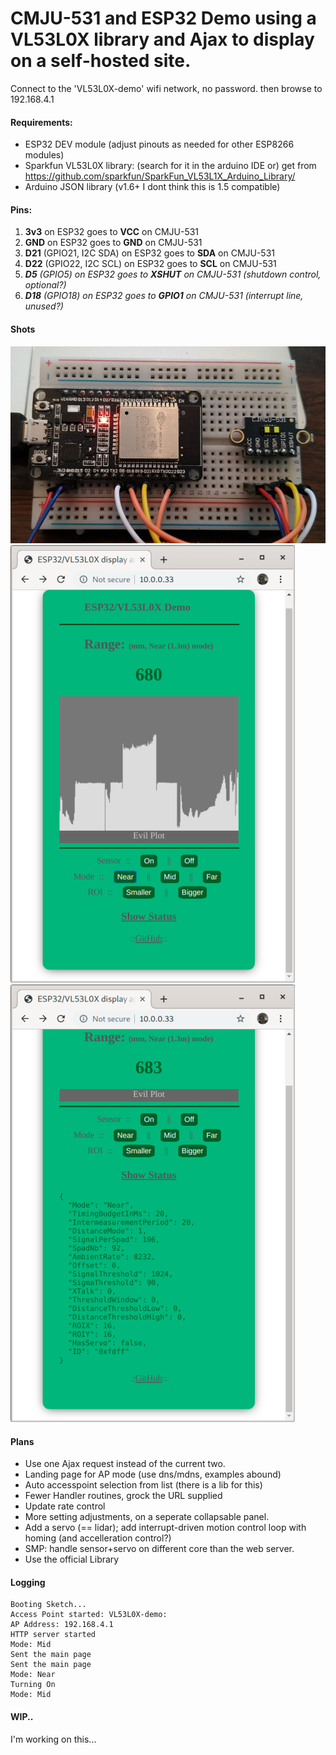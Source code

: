 # CMJU-531 and ESP32 Demo using a VL53L0X library and Ajax to display on a self-hosted site.
Connect to the 'VL53L0X-demo' wifi network, no password. then browse to 192.168.4.1
#### Requirements:
* ESP32 DEV module (adjust pinouts as needed for other ESP8266 modules)
* Sparkfun VL53L0X library: (search for it in the arduino IDE or) get from https://github.com/sparkfun/SparkFun_VL53L1X_Arduino_Library/
* Arduino JSON library (v1.6+ I dont think this is 1.5 compatible)
#### Pins:
1. **3v3** on ESP32 goes to **VCC** on CMJU-531
1. **GND** on ESP32 goes to **GND** on CMJU-531
1. **D21** (GPIO21, I2C SDA) on ESP32 goes to **SDA** on CMJU-531
1. **D22** (GPIO22, I2C SCL) on ESP32 goes to **SCL** on CMJU-531
1. _**D5** (GPIO5) on ESP32 goes to **XSHUT** on CMJU-531 (shutdown control, optional?)_
1. _**D18** (GPIO18) on ESP32 goes to **GPIO1** on CMJU-531 (interrupt line, unused?)_
#### Shots
![The Prototype](/rangefinder-proto1.jpg)
![The results](/graph-panel.png) ![The results](/status-panel.png)
#### Plans
* Use one Ajax request instead of the current two.
* Landing page for AP mode (use dns/mdns, examples abound)
* Auto accesspoint selection from list (there is a lib for this)
* Fewer Handler routines, grock the URL supplied
* Update rate control
* More setting adjustments, on a seperate collapsable panel.
* Add a servo (== lidar); add interrupt-driven motion control loop with homing (and accelleration control?)
* SMP: handle sensor+servo on different core than the web server.
* Use the official Library
#### Logging
```
Booting Sketch...
Access Point started: VL53L0X-demo:
AP Address: 192.168.4.1
HTTP server started
Mode: Mid
Sent the main page
Sent the main page
Mode: Near
Turning On
Mode: Mid
```
#### WIP..
I'm working on this...
